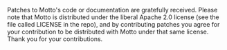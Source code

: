 Patches to Motto's code or documentation are gratefully received.
Please note that Motto is distributed under the liberal Apache 2.0 license (see
the file called LICENSE in the repo), and by contributing patches you agree
for your contribution to be distributed with Motto under that same license.
Thank you for your contributions.
